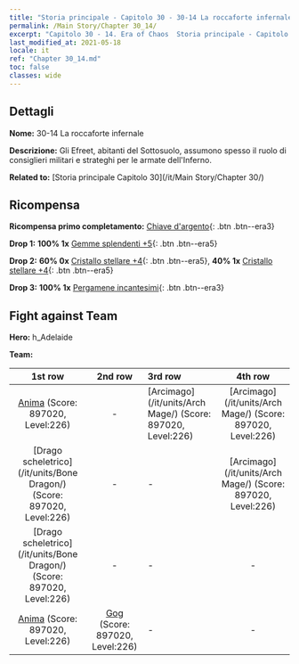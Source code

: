 ```yaml
---
title: "Storia principale - Capitolo 30 - 30-14 La roccaforte infernale"
permalink: /Main Story/Chapter 30_14/
excerpt: "Capitolo 30 - 14. Era of Chaos  Storia principale - Capitolo 30_14. 30-14 La roccaforte infernale"
last_modified_at: 2021-05-18
locale: it
ref: "Chapter 30_14.md"
toc: false
classes: wide
---
```


## Dettagli

 **Nome:** 30-14 La roccaforte infernale

 **Descrizione:** Gli Efreet, abitanti del Sottosuolo, assumono spesso il ruolo di consiglieri militari e strateghi per le armate dell'Inferno.

 **Related to:** [Storia principale Capitolo 30](/it/Main Story/Chapter 30/)

## Ricompensa

 **Ricompensa primo completamento:** [Chiave d'argento](/ItemsIT/con_693/){: .btn .btn--era3}

 **Drop 1:** **100% 1x** [Gemme splendenti +5](/ItemsIT/mat_100/){: .btn .btn--era5}

 **Drop 2:** **60% 0x** [Cristallo stellare +4](/ItemsIT/mat_94/){: .btn .btn--era5}, **40% 1x** [Cristallo stellare +4](/ItemsIT/mat_94/){: .btn .btn--era5}

 **Drop 3:** **100% 1x** [Pergamene incantesimi](/ItemsIT/con_694/){: .btn .btn--era3}


## Fight against Team
 **Hero:** h_Adelaide

 **Team:**


  | 1st row | 2nd row | 3rd row | 4th row |
  |:----:|:----:|:----|:----:|
  | [Anima](/it/units/Wight/) (Score: 897020, Level:226)  | - | [Arcimago](/it/units/Arch Mage/) (Score: 897020, Level:226)  | [Arcimago](/it/units/Arch Mage/) (Score: 897020, Level:226)  |
  | [Drago scheletrico](/it/units/Bone Dragon/) (Score: 897020, Level:226)  | - | - | [Arcimago](/it/units/Arch Mage/) (Score: 897020, Level:226)  |
  | [Drago scheletrico](/it/units/Bone Dragon/) (Score: 897020, Level:226)  | - | - | - |
  | [Anima](/it/units/Wight/) (Score: 897020, Level:226)  | [Gog](/it/units/Gog/) (Score: 897020, Level:226)  | - | - |


